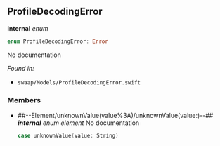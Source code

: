 ## ProfileDecodingError

**internal** *enum*

```swift
enum ProfileDecodingError: Error
```

No documentation



*Found in:*

* `swaap/Models/ProfileDecodingError.swift`


### Members



* ##--Element/unknownValue(value%3A)/unknownValue(value:)--##
	***internal*** *enum element*
	No documentation
	```swift
	case unknownValue(value: String)
	```


